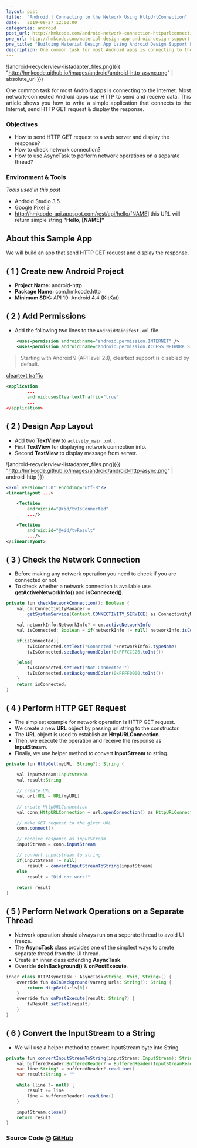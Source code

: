 ```yaml
---
layout: post
title:  "Android | Connecting to the Network Using HttpUrlConnection"
date:   2019-09-27 12:00:00
categories: android
post_url: http://hmkcode.com/android-network-connection-httpurlconnection/
pre_url: http://hmkcode.com/material-design-app-android-design-support-library-appcompat/
pre_title: "Building Material Design App Using Android Design Support Library and AppCompat Theme"
description: One common task for most Android apps is connecting to the Internet. Most network-connected Android apps use HTTP to send and receive data. This article shows you how to write a simple application that connects to the Internet, send HTTP GET request & display the response. 
---
```


![android-recyclerview-listadapter_files.png]({{ "http://hmkcode.github.io/images/android/android-http-async.png" 
| absolute_url }})

<p style="text-align: justify;">	
	One common task for most Android apps is connecting to the Internet. 
	Most network-connected Android apps use HTTP to send and receive data.
	This article shows you how to write a simple application that connects to the Internet, 
	send HTTP GET request & display the response.
	
</p>

### Objectives

- How to send HTTP GET request to a web server and display the response?
- How to check network connection?
- How to use AsyncTask to perform network operations on a separate thread?

	
### Environment &amp; Tools
_Tools used in this post_

- Android Studio 3.5
- Google Pixel 3
- <a href='http://hmkcode-api.appspot.com/rest/api/hello/[NAME]'>http://hmkcode-api.appspot.com/rest/api/hello/[NAME]</a> this URL will return simple string **"Hello, [NAME]"**


## About this Sample App

We will build an app that send HTTP GET request and display the response.


## ( 1 ) Create new Android Project

- **Project Name:** android-http
- **Package Name:** com.hmkcode.http
- **Minimum SDK:** API 19: Android 4.4 (KitKat) 

## ( 2 ) Add Permissions 

- Add the following two lines to the `AndroidMainifest.xml` file


```xml
    <uses-permission android:name="android.permission.INTERNET" />
    <uses-permission android:name="android.permission.ACCESS_NETWORK_STATE" />
```

> Starting with Android 9 (API level 28), cleartext support is disabled by default.

[cleartext traffic](https://developer.android.com/training/articles/security-config#CleartextTrafficPermitted)

```xml
<application
        ...
        android:usesCleartextTraffic="true"
        ...
</application>
```

## ( 2 ) Design App Layout

- Add two **TextView** to `activity_main.xml` .
- First **TextView** for displaying network connection info.
- Second **TextView** to display message from server. 

![android-recyclerview-listadapter_files.png]({{ "http://hmkcode.github.io/images/android/android-http-async.png" 
| android-http }})


```xml
<?xml version="1.0" encoding="utf-8"?>
<LinearLayout ...>

    <TextView
        android:id="@+id/tvIsConnected"
        .../>

    <TextView
        android:id="@+id/tvResult"
        .../>
</LinearLayout>
```

## ( 3 ) Check the Network Connection

- Before making any network operation you need to check if you are connected or not.
- To check whether a network connection is available use **getActiveNetworkInfo()** and **isConnected()**.

```java
private fun checkNetworkConnection(): Boolean {
    val cm:ConnectivityManager =
        getSystemService(Context.CONNECTIVITY_SERVICE) as ConnectivityManager

    val networkInfo:NetworkInfo? = cm.activeNetworkInfo
    val isConnected: Boolean = if(networkInfo != null) networkInfo.isConnected() else false

    if(isConnected){
        tvIsConnected.setText("Connected "+networkInfo?.typeName)
        tvIsConnected.setBackgroundColor(0xFF7CCC26.toInt())

    }else{
        tvIsConnected.setText("Not Connected!")
        tvIsConnected.setBackgroundColor(0xFFFF0000.toInt())
    }
    return isConnected;
}
```


## ( 4 ) Perform HTTP GET Request

- The simplest example for network operation is HTTP GET request.
- We create a new **URL** object by passing url string to the constructor.
- The **URL** object is used to establish an **HttpURLConnection**.
- Then, we execute the operation and receive the response as **InputStream**.
- Finally, we use helper method to convert **InputStream** to string. 

```java
private fun HttpGet(myURL: String?): String {

    val inputStream:InputStream
    val result:String

    // create URL
    val url:URL = URL(myURL)

    // create HttpURLConnection
    val conn:HttpURLConnection = url.openConnection() as HttpURLConnection

    // make GET request to the given URL
    conn.connect()

    // receive response as inputStream
    inputStream = conn.inputStream

    // convert inputstream to string
    if(inputStream != null)
        result = convertInputStreamToString(inputStream)
    else
        result = "Did not work!"
    
    return result
}
```

## ( 5 ) Perform Network Operations on a Separate Thread

- Network operation should always run on a seperate thread to avoid UI freeze.
- The **AsyncTask** class provides one of the simplest ways to create separate thread from the UI thread.
- Create an inner class extending **AsyncTask**.
- Override **doInBackground()** & **onPostExecute**.

```java
inner class HTTPAsyncTask : AsyncTask<String, Void, String>() {
    override fun doInBackground(vararg urls: String?): String {
        return HttpGet(urls[0])
    }
    override fun onPostExecute(result: String?) {
        tvResult.setText(result)
    }
}
```

## ( 6 ) Convert the InputStream to a String

- We will use a helper method to convert InputStream byte into String

```java
private fun convertInputStreamToString(inputStream: InputStream): String {
    val bufferedReader:BufferedReader? = BufferedReader(InputStreamReader(inputStream))
    var line:String? = bufferedReader?.readLine()
    var result:String = ""

    while (line != null) {
        result += line
        line = bufferedReader?.readLine()
    }

    inputStream.close()
    return result
}
```

### Source Code @ [GitHub](https://github.com/hmkcode/Android/tree/master/android-http)

